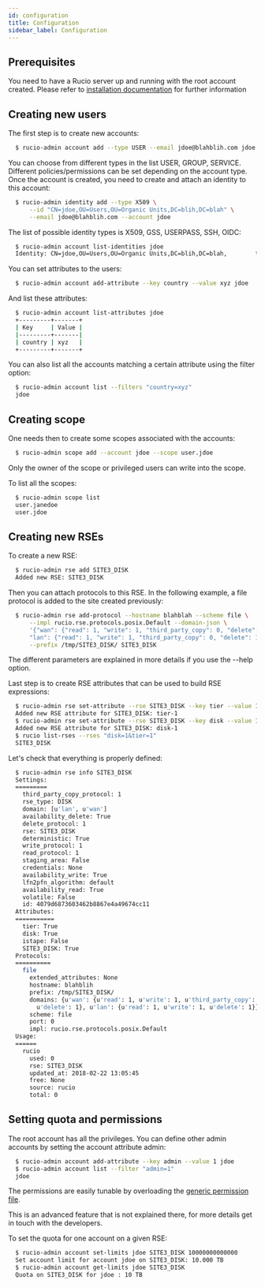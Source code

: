 ```yaml
---
id: configuration
title: Configuration
sidebar_label: Configuration
---
```


## Prerequisites

You need to have a Rucio server up and running with the root account
created. Please refer to [installation documentation](operator/installing_server.md) for
further information

## Creating new users

The first step is to create new accounts:

```bash
  $ rucio-admin account add --type USER --email jdoe@blahblih.com jdoe
```

You can choose from different types in the list USER, GROUP, SERVICE. Different
policies/permissions can be set depending on the account type.  Once the account
is created, you need to create and attach an identity to this account:

```bash
  $ rucio-admin identity add --type X509 \
      --id "CN=jdoe,OU=Users,OU=Organic Units,DC=blih,DC=blah" \
      --email jdoe@blahblih.com --account jdoe
```

The list of possible identity types is X509, GSS, USERPASS, SSH, OIDC:

```bash
  $ rucio-admin account list-identities jdoe
  Identity: CN=jdoe,OU=Users,OU=Organic Units,DC=blih,DC=blah,        type: X509
```

You can set attributes to the users:

```bash
  $ rucio-admin account add-attribute --key country --value xyz jdoe
```

And list these attributes:

```bash
  $ rucio-admin account list-attributes jdoe
  +---------+-------+
  | Key     | Value |
  |---------+-------|
  | country | xyz   |
  +---------+-------+
```

You can also list all the accounts matching a certain attribute using the filter
option:

```bash
  $ rucio-admin account list --filters "country=xyz"
  jdoe
```

## Creating scope

One needs then to create some scopes associated with the accounts:

```bash
  $ rucio-admin scope add --account jdoe --scope user.jdoe
```

Only the owner of the scope or privileged users can write into the scope.

To list all the scopes:

```bash
  $ rucio-admin scope list
  user.janedoe
  user.jdoe
```

## Creating new RSEs

To create a new RSE:

```bash
  $ rucio-admin rse add SITE3_DISK
  Added new RSE: SITE3_DISK
```

Then you can attach protocols to this RSE. In the following example, a file
protocol is added to the site created previously:

```bash
  $ rucio-admin rse add-protocol --hostname blahblah --scheme file \
      --impl rucio.rse.protocols.posix.Default --domain-json \
      '{"wan": {"read": 1, "write": 1, "third_party_copy": 0, "delete": 1}, \
      "lan": {"read": 1, "write": 1, "third_party_copy": 0, "delete": 1}}' \
      --prefix /tmp/SITE3_DISK/ SITE3_DISK
```

The different parameters are explained in more details if you use the --help
option.

Last step is to create RSE attributes that can be used to build RSE expressions:

```bash
  $ rucio-admin rse set-attribute --rse SITE3_DISK --key tier --value 1
  Added new RSE attribute for SITE3_DISK: tier-1
  $ rucio-admin rse set-attribute --rse SITE3_DISK --key disk --value 1
  Added new RSE attribute for SITE3_DISK: disk-1
  $ rucio list-rses --rses "disk=1&tier=1"
  SITE3_DISK
```

Let's check that everything is properly defined:

```bash
  $ rucio-admin rse info SITE3_DISK
  Settings:
  =========
    third_party_copy_protocol: 1
    rse_type: DISK
    domain: [u'lan', u'wan']
    availability_delete: True
    delete_protocol: 1
    rse: SITE3_DISK
    deterministic: True
    write_protocol: 1
    read_protocol: 1
    staging_area: False
    credentials: None
    availability_write: True
    lfn2pfn_algorithm: default
    availability_read: True
    volatile: False
    id: 4079d6873603462b8867e4a49674cc11
  Attributes:
  ===========
    tier: True
    disk: True
    istape: False
    SITE3_DISK: True
  Protocols:
  ==========
    file
      extended_attributes: None
      hostname: blahblih
      prefix: /tmp/SITE3_DISK/
      domains: {u'wan': {u'read': 1, u'write': 1, u'third_party_copy': 0, \
        u'delete': 1}, u'lan': {u'read': 1, u'write': 1, u'delete': 1}}
      scheme: file
      port: 0
      impl: rucio.rse.protocols.posix.Default
  Usage:
  ======
    rucio
      used: 0
      rse: SITE3_DISK
      updated_at: 2018-02-22 13:05:45
      free: None
      source: rucio
      total: 0
```

## Setting quota and permissions

The root account has all the privileges. You can define other admin accounts by
setting the account attribute admin:

```bash
  $ rucio-admin account add-attribute --key admin --value 1 jdoe
  $ rucio-admin account list --filter "admin=1"
  jdoe
```

The permissions are easily tunable by overloading the [generic permission file](https://github.com/rucio/rucio/blob/master/lib/rucio/core/permission/generic.py).

This is an advanced feature that is not explained there, for more details get in
touch with the developers.

To set the quota for one account on a given RSE:

```bash
  $ rucio-admin account set-limits jdoe SITE3_DISK 10000000000000
  Set account limit for account jdoe on SITE3_DISK: 10.000 TB
  $ rucio-admin account get-limits jdoe SITE3_DISK
  Quota on SITE3_DISK for jdoe : 10 TB
```
